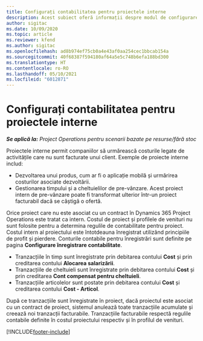 ```yaml
---
title: Configurați contabilitatea pentru proiectele interne
description: Acest subiect oferă informații despre modul de configurare a practicilor contabile pentru proiecte interne în Project Operations.
author: sigitac
ms.date: 10/09/2020
ms.topic: article
ms.reviewer: kfend
ms.author: sigitac
ms.openlocfilehash: ad8b974ef75cb0a4e43af0aa254cec1bbcab154a
ms.sourcegitcommit: 40f68387f594180af64a5e5c748b6efa188bd300
ms.translationtype: HT
ms.contentlocale: ro-RO
ms.lasthandoff: 05/10/2021
ms.locfileid: "6012871"
---
```

# <a name="configure-accounting-for-internal-projects"></a>Configurați contabilitatea pentru proiectele interne

_**Se aplică la:** Project Operations pentru scenarii bazate pe resurse/fără stoc_

Proiectele interne permit companiilor să urmărească costurile legate de activitățile care nu sunt facturate unui client. Exemple de proiecte interne includ:

- Dezvoltarea unui produs, cum ar fi o aplicație mobilă și urmărirea costurilor asociate dezvoltării.
- Gestionarea timpului și a cheltuielilor de pre-vânzare. Acest proiect intern de pre-vânzare poate fi transformat ulterior într-un proiect facturabil dacă se câștigă o ofertă.

Orice proiect care nu este asociat cu un contract în Dynamics 365 Project Operations este tratat ca intern. Costul de proiect și profilele de venituri nu sunt folosite pentru a determina regulile de contabilitate pentru proiect. Costul intern al proiectului este întotdeauna înregistrat utilizând principiile de profit și pierdere. Conturile contabile pentru înregistrări sunt definite pe pagina **Configurare înregistrare contabilitate**.

- Tranzacțiile în timp sunt înregistrate prin debitarea contului **Cost** și prin creditarea contului **Alocarea salarizării**.
- Tranzacțiile de cheltuieli sunt înregistrate prin debitarea contului **Cost** și prin creditarea **Cont compensat pentru cheltuieli**.
- Tranzacțiile articolelor sunt postate prin debitarea contului **Cost** și creditarea contului **Cost - Articol**.

După ce tranzacțiile sunt înregistrate în proiect, dacă proiectul este asociat cu un contract de proiect, sistemul anulează toate tranzacțiile acumulate și creează noi tranzacții facturabile. Tranzacțiile facturabile respectă regulile contabile definite în costul proiectului respectiv și în profilul de venituri.




[!INCLUDE[footer-include](../includes/footer-banner.md)]
